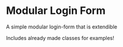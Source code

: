 # Modular Login Form
A simple modular login-form that is extendible

Includes already made classes for examples!
